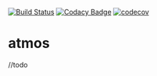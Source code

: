  [![Build Status](https://travis-ci.org/savchyn/atmos.git?branch=master)](https://travis-ci.org/savchyn/atmos) 
[![Codacy Badge](https://api.codacy.com/project/badge/Grade/4953022e45104b28a22a4489c1288c40)](https://www.codacy.com/app/savchyn/atmos?utm_source=github.com&amp;utm_medium=referral&amp;utm_content=savchyn/atmos&amp;utm_campaign=Badge_Grade)
[![codecov](https://codecov.io/gh/savchyn/atmos/branch/master/graph/badge.svg)](https://codecov.io/gh/savchyn/atmos)

# atmos
//todo
